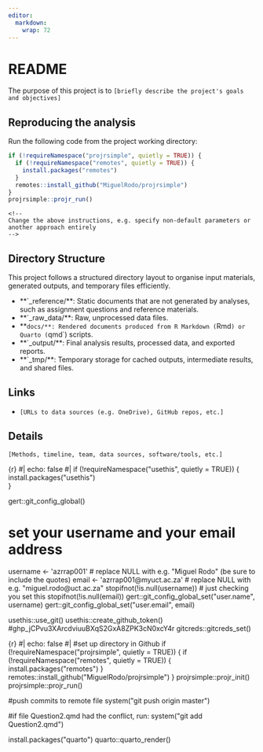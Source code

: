 ```yaml
---
editor: 
  markdown: 
    wrap: 72
---
```


# README

The purpose of this project is to
`[briefly describe the project's goals and objectives]`

## Reproducing the analysis

Run the following code from the project working directory:

``` r
if (!requireNamespace("projrsimple", quietly = TRUE)) {
  if (!requireNamespace("remotes", quietly = TRUE)) {
    install.packages("remotes")
  }
  remotes::install_github("MiguelRodo/projrsimple")
}
projrsimple::projr_run()
```

```{=html}
<!--
Change the above instructions, e.g. specify non-default parameters or
another approach entirely
-->
```

## Directory Structure

This project follows a structured directory layout to organise input
materials, generated outputs, and temporary files efficiently.

-   \*\*\`\_reference/\*\*: Static documents that are not generated by
    analyses, such as assignment questions and reference materials.
-   \*\*\`\_raw_data/\*\*: Raw, unprocessed data files.
-   \*\*`docs/**: Rendered documents produced from R Markdown (`Rmd`) or   Quarto (`qmd\`)
    scripts.
-   \*\*\`\_output/\*\*: Final analysis results, processed data, and
    exported reports.
-   \*\*\`\_tmp/\*\*: Temporary storage for cached outputs, intermediate
    results, and shared files.

## Links

-   `[URLs to data sources (e.g. OneDrive), GitHub repos, etc.]`

## Details

`[Methods, timeline, team, data sources, software/tools, etc.]`

{r} #\| echo: false #\| if (!requireNamespace("usethis", quietly =
TRUE)) {\
install.packages("usethis")\
}

gert::git_config_global()

# set your username and your email address

username \<- 'azrrap001' \# replace NULL with e.g. "Miguel Rodo" (be
sure to include the quotes) email \<- 'azrrap001\@myuct.ac.za' \#
replace NULL with e.g. "miguel.rodo\@uct.ac.za"
stopifnot(!is.null(username)) \# just checking you set this
stopifnot(!is.null(email)) gert::git_config_global_set("user.name",
username) gert::git_config_global_set("user.email", email)

usethis::use_git() usethis::create_github_token()
#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 
gitcreds::gitcreds_set()

{r} #\| echo: false #\| #set up directory in Github if
(!requireNamespace("projrsimple", quietly = TRUE)) { if
(!requireNamespace("remotes", quietly = TRUE)) {
install.packages("remotes") }
remotes::install_github("MiguelRodo/projrsimple") }
projrsimple::projr_init() projrsimple::projr_run()

#push commits to remote file 
system("git push origin master")

#if file Question2.qmd had the conflict, run: 
system("git add Question2.qmd")

install.packages("quarto") quarto::quarto_render()
